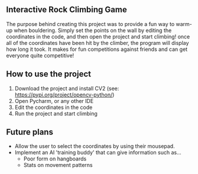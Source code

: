 Interactive Rock Climbing Game
--------------------------

The purpose behind creating this project was to provide a fun way to warm-up when bouldering. Simply set the points on the wall by editing
the coordinates in the code, and then open the project and start climbing! once all of the coordinates have been hit by the climber, the 
program will display how long it took. It makes for fun competitions against friends and can get everyone quite competitive!

How to use the project
--------------------------
1. Download the project and install CV2 (see: https://pypi.org/project/opencv-python/)
2. Open Pycharm, or any other IDE
3. Edit the coordinates in the code
4. Run the project and start climbing

Future plans
--------------------------
* Allow the user to select the coordinates by using their mousepad.
* Implement an AI 'training buddy' that can give information such as...
  * Poor form on hangboards
  * Stats on movement patterns

